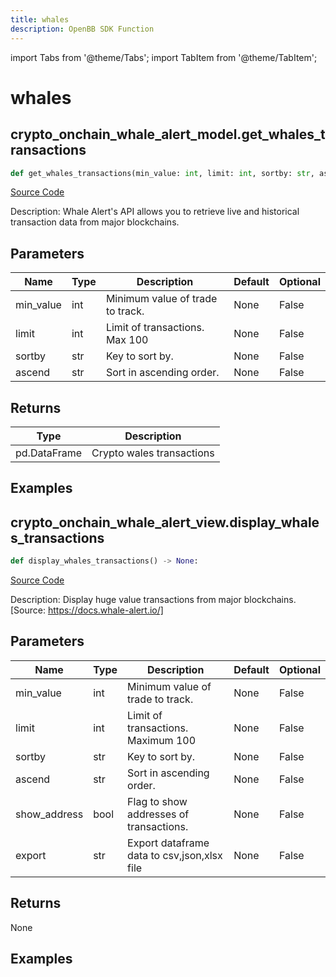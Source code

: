 ```yaml
---
title: whales
description: OpenBB SDK Function
---
```


import Tabs from '@theme/Tabs';
import TabItem from '@theme/TabItem';

# whales

<Tabs>
<TabItem value="model" label="Model" default>

## crypto_onchain_whale_alert_model.get_whales_transactions

```python title='openbb_terminal/cryptocurrency/onchain/whale_alert_model.py'
def get_whales_transactions(min_value: int, limit: int, sortby: str, ascend: bool) -> DataFrame:
```
[Source Code](https://github.com/OpenBB-finance/OpenBBTerminal/tree/main/openbb_terminal/cryptocurrency/onchain/whale_alert_model.py#L86)

Description: Whale Alert's API allows you to retrieve live and historical transaction data from major blockchains.

## Parameters

| Name | Type | Description | Default | Optional |
| ---- | ---- | ----------- | ------- | -------- |
| min_value | int | Minimum value of trade to track. | None | False |
| limit | int | Limit of transactions. Max 100 | None | False |
| sortby | str | Key to sort by. | None | False |
| ascend | str | Sort in ascending order. | None | False |

## Returns

| Type | Description |
| ---- | ----------- |
| pd.DataFrame | Crypto wales transactions |

## Examples



</TabItem>
<TabItem value="view" label="View">

## crypto_onchain_whale_alert_view.display_whales_transactions

```python title='openbb_terminal/decorators.py'
def display_whales_transactions() -> None:
```
[Source Code](https://github.com/OpenBB-finance/OpenBBTerminal/tree/main/openbb_terminal/decorators.py#L21)

Description: Display huge value transactions from major blockchains. [Source: https://docs.whale-alert.io/]

## Parameters

| Name | Type | Description | Default | Optional |
| ---- | ---- | ----------- | ------- | -------- |
| min_value | int | Minimum value of trade to track. | None | False |
| limit | int | Limit of transactions. Maximum 100 | None | False |
| sortby | str | Key to sort by. | None | False |
| ascend | str | Sort in ascending order. | None | False |
| show_address | bool | Flag to show addresses of transactions. | None | False |
| export | str | Export dataframe data to csv,json,xlsx file | None | False |

## Returns

None

## Examples



</TabItem>
</Tabs>